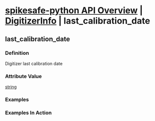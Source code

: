 # [spikesafe-python API Overview](/spikesafe_python_lib_docs/README.md) | [DigitizerInfo](/spikesafe_python_lib_docs/DigitizerInfo/README.md) | last_calibration_date

## last_calibration_date

### Definition
Digitizer last calibration date

### Attribute Value
[string](https://docs.python.org/3/library/string.html)  

### Examples

### Examples In Action